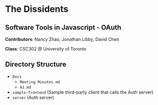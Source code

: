 # The Dissidents
## Software Tools in Javascript - OAuth

**Contributors**: Nancy Zhao, Jonathan Libby, David Chen

**Class**: CSC302 @ University of Toronto

## Directory Structure
- `Docs`
  - `Meeting Minutes.md`
  - `A1.md`
- `sample-frontend` (Sample third-party client that calls the Auth server)
- `server` (Auth server)